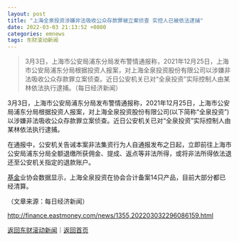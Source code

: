 ```yaml
---
layout: post
title: "上海全泉投资涉嫌非法吸收公众存款罪被立案侦查 实控人已被依法逮捕"
date: 2022-03-03 21:13:52 +0800
categories: emnews
tags: 东财滚动新闻
---
```

> 3月3日，上海市公安局浦东分局发布警情通报称，2021年12月25日，上海市公安局浦东分局根据投资人报案，对上海全泉投资股份有限公司以涉嫌非法吸收公众存款罪立案侦查。近日公安机关已对“全泉投资”实际控制人由某林依法执行逮捕。（每日经济新闻）

<p>3月3日，上海市公安局浦东分局发布警情通报称，2021年12月25日，上海市公安局浦东分局根据投资人报案，对上海全泉投资股份有限公司(以下简称“全泉投资”)以涉嫌非法吸收公众存款罪立案侦查。近日公安机关已对“全泉投资”实际控制人由某林依法执行逮捕。</p><p>在通报中，公安机关告诫本案非法集资行为人自通报发布之日起，立即前往上海市公安局浦东分局全额退缴所获佣金、提成、返点等非法所得，或将非法所得依法退还至公安机关指定的退款账户。</p><p><span id="Info.3293"><a href="http://data.eastmoney.com/zlsj/" class="infokey">基金</a></span>业协会数据显示，上海全泉投资在协会合计备案14只产品，目前大部分都已经清算。</p><p class="em_media">（文章来源：每日经济新闻）</p>

<http://finance.eastmoney.com/news/1355,202203032296086159.html>

[返回东财滚动新闻](//finews.withounder.com/emnews/)｜[返回首页](//finews.withounder.com/)